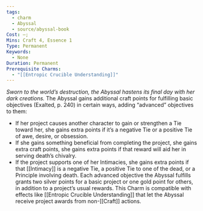 ```yaml
---
tags:
  - charm
  - Abyssal
  - source/abyssal-book
Cost: —; 
Mins: Craft 4, Essence 1
Type: Permanent
Keywords:
  - None
Duration: Permanent
Prerequisite Charms:
  - "[[Entropic Crucible Understanding]]"
---
```

*Sworn to the world’s destruction, the Abyssal hastens its final day with her dark creations.*
The Abyssal gains additional craft points for fulfilling basic objectives (Exalted, p. 240) in certain ways, adding “advanced” objectives to them:
 - If her project causes another character to gain or strengthen a Tie toward her, she gains extra points if it’s a negative Tie or a positive Tie of awe, desire, or obsession.
 - If she gains something beneficial from completing the project, she gains extra craft points, she gains extra points if that reward will aid her in serving death’s chivalry.
 - If the project supports one of her Intimacies, she gains extra points if that [[Intimacy]] is a negative Tie, a positive Tie to one of the dead, or a Principle involving death.
Each advanced objective the Abyssal fulfills grants two silver points for a basic project or one gold point for others, in addition to a project’s usual rewards.
This Charm is compatible with effects like [[Entropic Crucible Understanding]] that let the Abyssal receive project awards from non-[[Craft]] actions.